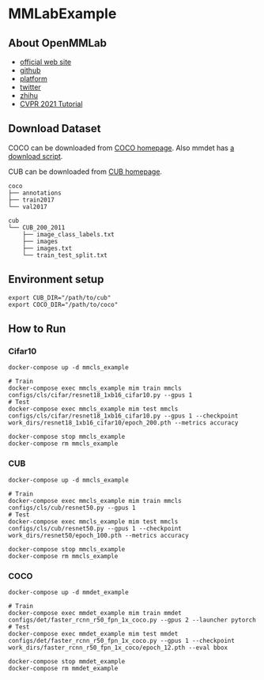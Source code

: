 # MMLabExample

## About OpenMMLab

- [official web site](https://openmmlab.com/)
- [github](https://github.com/open-mmlab)
- [platform](https://platform.openmmlab.com/home/)
- [twitter](https://twitter.com/OpenMMLab)
- [zhihu](https://www.zhihu.com/people/openmmlab)
- [CVPR 2021 Tutorial](https://openmmlab.com/community/cvpr2021-tutorial)

## Download Dataset

COCO can be downloaded from [COCO homepage](https://cocodataset.org/#home).
Also mmdet has [a download script](https://github.com/open-mmlab/mmdetection/blob/master/tools/misc/download_dataset.py).

CUB can be downloaded from [CUB homepage](http://www.vision.caltech.edu/datasets/cub_200_2011/).

```
coco
├── annotations
├── train2017
└── val2017

cub
└── CUB_200_2011
    ├── image_class_labels.txt
    ├── images
    ├── images.txt
    └── train_test_split.txt
```

## Environment setup

```commandline
export CUB_DIR="/path/to/cub"
export COCO_DIR="/path/to/coco"
```

## How to Run

### Cifar10

```
docker-compose up -d mmcls_example

# Train
docker-compose exec mmcls_example mim train mmcls configs/cls/cifar/resnet18_1xb16_cifar10.py --gpus 1
# Test
docker-compose exec mmcls_example mim test mmcls configs/cls/cifar/resnet18_1xb16_cifar10.py --gpus 1 --checkpoint work_dirs/resnet18_1xb16_cifar10/epoch_200.pth --metrics accuracy

docker-compose stop mmcls_example
docker-compose rm mmcls_example
```

### CUB

```
docker-compose up -d mmcls_example

# Train
docker-compose exec mmcls_example mim train mmcls configs/cls/cub/resnet50.py --gpus 1
# Test
docker-compose exec mmcls_example mim test mmcls configs/cls/cub/resnet50.py --gpus 1 --checkpoint work_dirs/resnet50/epoch_100.pth --metrics accuracy

docker-compose stop mmcls_example
docker-compose rm mmcls_example
```

### COCO
```
docker-compose up -d mmdet_example

# Train
docker-compose exec mmdet_example mim train mmdet configs/det/faster_rcnn_r50_fpn_1x_coco.py --gpus 2 --launcher pytorch
# Test
docker-compose exec mmdet_example mim test mmdet configs/det/faster_rcnn_r50_fpn_1x_coco.py --gpus 1 --checkpoint work_dirs/faster_rcnn_r50_fpn_1x_coco/epoch_12.pth --eval bbox

docker-compose stop mmdet_example
docker-compose rm mmdet_example
```

